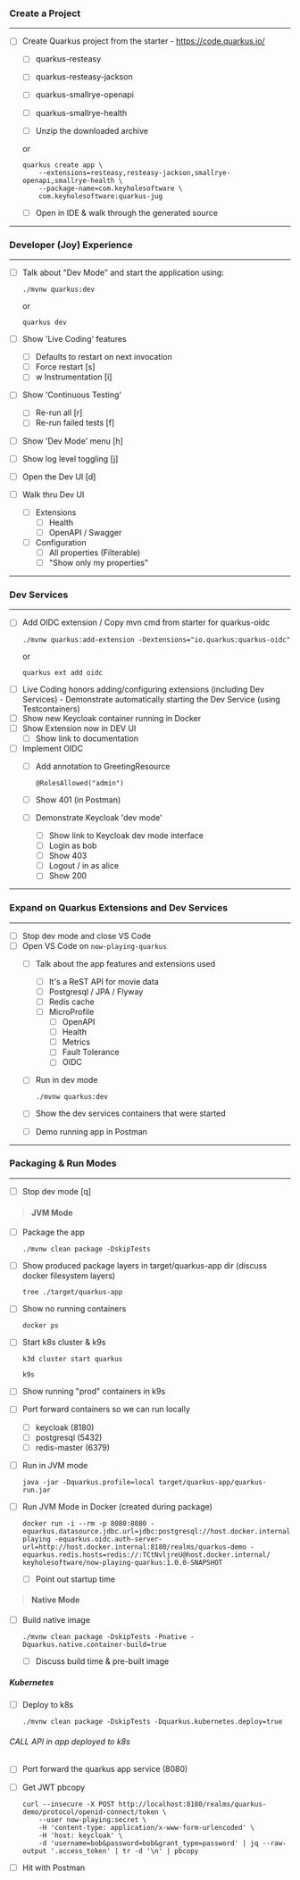 ### Create a Project
---
- [ ] Create Quarkus project from the starter - https://code.quarkus.io/
    - [ ] quarkus-resteasy
    - [ ] quarkus-resteasy-jackson
    - [ ] quarkus-smallrye-openapi
    - [ ] quarkus-smallrye-health

    - [ ] Unzip the downloaded archive

    or

    ```
    quarkus create app \
        --extensions=resteasy,resteasy-jackson,smallrye-openapi,smallrye-health \
        --package-name=com.keyholesoftware \
        com.keyholesoftware:quarkus-jug
    ```

    - [ ] Open in IDE & walk through the generated source

---
### Developer (Joy) Experience
---

- [ ] Talk about "Dev Mode" and start the application using:
    ```
    ./mvnw quarkus:dev
    ```
    or
    ```
    quarkus dev
    ```

- [ ] Show 'Live Coding' features
    - [ ] Defaults to restart on next invocation 
    - [ ] Force restart [s]
    - [ ] w Instrumentation [i]
- [ ] Show 'Continuous Testing'
    - [ ] Re-run all [r]
    - [ ] Re-run failed tests [f]
- [ ] Show 'Dev Mode' menu [h]
- [ ] Show log level toggling [j]
- [ ] Open the Dev UI [d]
- [ ] Walk thru Dev UI
    - [ ] Extensions 
        - [ ] Health
        - [ ] OpenAPI / Swagger
    - [ ] Configuration
        - [ ] All properties (Filterable)
        - [ ] "Show only my properties"

---
### Dev Services
---
- [ ] Add OIDC extension / Copy mvn cmd from starter for quarkus-oidc
    ```
    ./mvnw quarkus:add-extension -Dextensions="io.quarkus:quarkus-oidc"
    ```
    or
    ```
    quarkus ext add oidc
    ```
- [ ] Live Coding honors adding/configuring extensions (including Dev Services) - Demonstrate automatically starting the Dev Service (using Testcontainers)
- [ ] Show new Keycloak container running in Docker
- [ ] Show Extension now in DEV UI
    - [ ] Show link to documentation

- [ ] Implement OIDC
    - [ ] Add annotation to GreetingResource
        ```
        @RolesAllowed("admin")
        ```

    - [ ] Show 401 (in Postman)

    - [ ] Demonstrate Keycloak 'dev mode'
        - [ ] Show link to Keycloak dev mode interface
        - [ ] Login as bob
        - [ ] Show 403
        - [ ] Logout / in as alice
        - [ ] Show 200

---
### Expand on Quarkus Extensions and Dev Services
---
- [ ] Stop dev mode and close VS Code
- [ ] Open VS Code on `now-playing-quarkus`
    - [ ] Talk about the app features and extensions used
        - [ ] It's a ReST API for movie data
        - [ ] Postgresql / JPA / Flyway
        - [ ] Redis cache
        - [ ] MicroProfile
            - [ ] OpenAPI
            - [ ] Health
            - [ ] Metrics
            - [ ] Fault Tolerance
            - [ ] OIDC
      
    - [ ] Run in dev mode
        ```
        ./mvnw quarkus:dev
        ```

    - [ ] Show the dev services containers that were started
    - [ ] Demo running app in Postman
    
---
### Packaging & Run Modes
---
- [ ] Stop dev mode [q]


> #### JVM Mode

- [ ] Package the app

    ```
    ./mvnw clean package -DskipTests
    ```


- [ ] Show produced package layers in target/quarkus-app dir  (discuss docker filesystem layers)
    ```
    tree ./target/quarkus-app
    ```

- [ ] Show no running containers
    ```
    docker ps
    ```

- [ ] Start k8s cluster & k9s

   ```
   k3d cluster start quarkus
   ```

    ```
    k9s
    ```

- [ ] Show running "prod" containers in k9s
- [ ] Port forward containers so we can run locally
    - [ ] keycloak (8180)
    - [ ] postgresql (5432)
    - [ ] redis-master (6379)

- [ ] Run in JVM mode 
    ```
    java -jar -Dquarkus.profile=local target/quarkus-app/quarkus-run.jar
    ```

- [ ] Run JVM Mode in Docker (created during package)
    ```
    docker run -i --rm -p 8080:8080 -equarkus.datasource.jdbc.url=jdbc:postgresql://host.docker.internal:5432/now-playing -equarkus.oidc.auth-server-url=http://host.docker.internal:8180/realms/quarkus-demo -equarkus.redis.hosts=redis://:TCtNvljreU@host.docker.internal/ keyholesoftware/now-playing-quarkus:1.0.0-SNAPSHOT
    ```
    - [ ] Point out startup time

> #### Native Mode

- [ ] Build native image
    ```
    ./mvnw clean package -DskipTests -Pnative -Dquarkus.native.container-build=true
    ```
    - [ ] Discuss build time & pre-built image

##### Kubernetes

- [ ] Deploy to k8s
    ```
    ./mvnw clean package -DskipTests -Dquarkus.kubernetes.deploy=true
    ```

###### CALL API in app deployed to k8s 

- [ ] Port forward the quarkus app service (8080)
- [ ] Get JWT pbcopy
    ```
    curl --insecure -X POST http://localhost:8180/realms/quarkus-demo/protocol/openid-connect/token \
        --user now-playing:secret \
        -H 'content-type: application/x-www-form-urlencoded' \
        -H 'host: keycloak' \
        -d 'username=bob&password=bob&grant_type=password' | jq --raw-output '.access_token' | tr -d '\n' | pbcopy
    ```

- [ ] Hit with Postman
